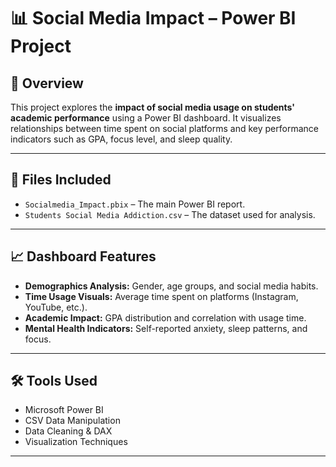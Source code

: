 
# 📊 Social Media Impact – Power BI Project

## 📝 Overview

This project explores the **impact of social media usage on students' academic performance** using a Power BI dashboard. It visualizes relationships between time spent on social platforms and key performance indicators such as GPA, focus level, and sleep quality.

---

## 📁 Files Included

- `Socialmedia_Impact.pbix` – The main Power BI report.
- `Students Social Media Addiction.csv` – The dataset used for analysis.

---

## 📈 Dashboard Features

- **Demographics Analysis:** Gender, age groups, and social media habits.
- **Time Usage Visuals:** Average time spent on platforms (Instagram, YouTube, etc.).
- **Academic Impact:** GPA distribution and correlation with usage time.
- **Mental Health Indicators:** Self-reported anxiety, sleep patterns, and focus.

---

## 🛠 Tools Used

- Microsoft Power BI
- CSV Data Manipulation
- Data Cleaning & DAX
- Visualization Techniques

---
